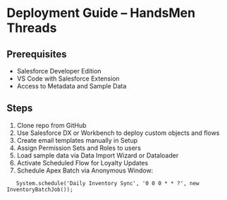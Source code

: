 # Deployment Guide – HandsMen Threads

## Prerequisites

- Salesforce Developer Edition
- VS Code with Salesforce Extension
- Access to Metadata and Sample Data

## Steps

1. Clone repo from GitHub
2. Use Salesforce DX or Workbench to deploy custom objects and flows
3. Create email templates manually in Setup
4. Assign Permission Sets and Roles to users
5. Load sample data via Data Import Wizard or Dataloader
6. Activate Scheduled Flow for Loyalty Updates
7. Schedule Apex Batch via Anonymous Window:

```apex
   System.schedule('Daily Inventory Sync', '0 0 0 * * ?', new InventoryBatchJob());
```
